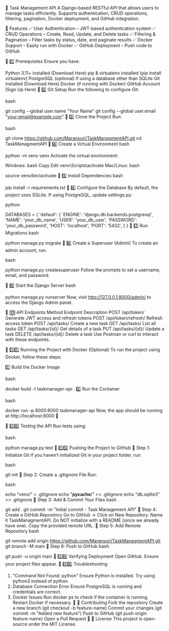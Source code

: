📌 Task Management API
A Django-based RESTful API that allows users to manage tasks efficiently.
Supports authentication, CRUD operations, filtering, pagination, Docker deployment, and GitHub integration.

🔹 Features
✅ User Authentication – JWT-based authentication system
✅ CRUD Operations – Create, Read, Update, and Delete tasks
✅ Filtering & Pagination – Filter tasks by status, date, and paginate results
✅ Docker Support – Easily run with Docker
✅ GitHub Deployment – Push code to GitHub

📌 1️⃣ Prerequisites
Ensure you have:

Python 3.11+ installed (Download Here)
pip & virtualenv installed (pip install virtualenv)
PostgreSQL (optional) if using a database other than SQLite
Git installed (Download Here)
Docker (if running with Docker)
GitHub Account (Sign Up Here)
📌 2️⃣ Git Setup
Run the following to configure Git:

bash

git config --global user.name "Your Name"
git config --global user.email "your-email@example.com"
📌 3️⃣ Clone the Project
Run:

bash

git clone https://github.com/Maransuri/TaskManagmentAPI.git
cd TaskManagmentAPI
📌 4️⃣ Create a Virtual Environment
bash

python -m venv venv
Activate the virtual environment:

Windows:
bash
Copy
Edit
venv\Scripts\activate
Mac/Linux:
bash

source venv/bin/activate
📌 5️⃣ Install Dependencies
bash

pip install -r requirements.txt
📌 6️⃣ Configure the Database
By default, the project uses SQLite. If using PostgreSQL, update settings.py:

python

DATABASES = {
    'default': {
        'ENGINE': 'django.db.backends.postgresql',
        'NAME': 'your_db_name',
        'USER': 'your_db_user',
        'PASSWORD': 'your_db_password',
        'HOST': 'localhost',
        'PORT': '5432',
    }
}
📌 7️⃣ Run Migrations
bash

python manage.py migrate
📌 8️⃣ Create a Superuser (Admin)
To create an admin account, run:

bash

python manage.py createsuperuser
Follow the prompts to set a username, email, and password.

📌 9️⃣ Start the Django Server
bash

python manage.py runserver
Now, visit http://127.0.0.1:8000/admin/ to access the Django Admin panel.

📌 🔟 API Endpoints
Method	Endpoint	Description
POST	/api/token/	Generate JWT access and refresh tokens
POST	/api/token/refresh/	Refresh access token
POST	/api/tasks/	Create a new task
GET	/api/tasks/	List all tasks
GET	/api/tasks/{id}/	Get details of a task
PUT	/api/tasks/{id}/	Update a task
DELETE	/api/tasks/{id}/	Delete a task
Use Postman or curl to interact with these endpoints.

📌 1️⃣1️⃣ Running the Project with Docker (Optional)
To run the project using Docker, follow these steps:

1️⃣ Build the Docker Image

bash

docker build -t taskmanager-api .
2️⃣ Run the Container

bash

docker run -p 8000:8000 taskmanager-api
Now, the app should be running at http://localhost:8000 🚀

📌 1️⃣2️⃣ Testing the API
Run tests using:

bash

python manage.py test
📌 1️⃣3️⃣ Pushing the Project to GitHub
🔹 Step 1: Initialize Git
If you haven’t initialized Git in your project folder, run:

bash

git init
🔹 Step 2: Create a .gitignore File
Run:

bash

echo "venv/" > .gitignore
echo "__pycache__/" >> .gitignore
echo "db.sqlite3" >> .gitignore
🔹 Step 3: Add & Commit Your Files
bash

git add .
git commit -m "Initial commit - Task Management API"
🔹 Step 4: Create a GitHub Repository
Go to GitHub → Click on New Repository.
Name it TaskManagmentAPI.
Do NOT initialize with a README (since we already have one).
Copy the provided remote URL.
🔹 Step 5: Add Remote Repository
bash

git remote add origin https://github.com/Maransuri/TaskManagmentAPI.git
git branch -M main
🔹 Step 6: Push to GitHub
bash

git push -u origin main
📌 1️⃣4️⃣ Verifying Deployment
Open GitHub.
Ensure your project files appear.
📌 1️⃣5️⃣ Troubleshooting
1. "Command Not Found: python"
Ensure Python is installed.
Try using python3 instead of python.
2. Database Connection Error
Ensure PostgreSQL is running and credentials are correct.
3. Docker Issues
Run docker ps to check if the container is running.
Restart Docker if necessary.
📌 🌟 Contributing
Fork the repository
Create a new branch (git checkout -b feature-name)
Commit your changes (git commit -m "Added new feature")
Push to GitHub (git push origin feature-name)
Open a Pull Request
📌 📜 License
This project is open-source under the MIT License.